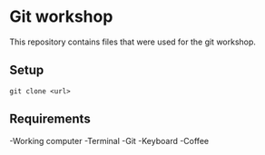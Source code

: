 # Git workshop

This repository contains files that were used for the git workshop.

## Setup

```
git clone <url>
```

## Requirements

-Working computer
-Terminal
-Git
-Keyboard
-Coffee
